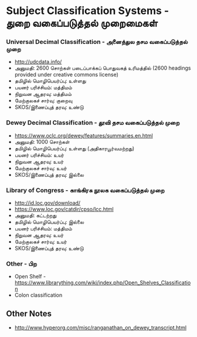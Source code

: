 # Subject Classification Systems - துறை வகைப்படுத்தல் முறைமைகள்

### Universal Decimal Classification - அனைத்துல தசம வகைப்படுத்தல் முறை
* http://udcdata.info/
* அனுமதி: 2600 சொற்கள் படைப்பாக்கப் பொதுவகத் உரிமத்தில் (2600 headings provided under creative commons license)
* தமிழில் மொழிபெயர்ப்பு: உள்ளது
* பயனர் பரிச்சியம்: மத்திமம்
* நிறுவன ஆதரவு: மத்திமம்
* மேற்குலகச் சார்வு: குறைவு
* SKOS/இணைப்புத் தரவு: உண்டு

### Dewey Decimal Classification - தூவி தசம வகைப்படுத்தல் முறை
* https://www.oclc.org/dewey/features/summaries.en.html
* அனுமதி: 1000 சொற்கள்
* தமிழில் மொழிபெயர்ப்பு: உள்ளது (அதிகாரபூர்வமற்றது)
* பயனர் பரிச்சியம்: உயர்
* நிறுவன ஆதரவு: உயர்
* மேற்குலகச் சார்வு: உயர்
* SKOS/இணைப்புத் தரவு: இல்லை

### Library of Congress - காங்கிரசு நூலக வகைப்படுத்தல் முறை
* http://id.loc.gov/download/
* https://www.loc.gov/catdir/cpso/lcc.html
* அனுமதி: கட்டற்றது
* தமிழில் மொழிபெயர்ப்பு: இல்லை
* பயனர் பரிச்சியம்: மத்திமம்
* நிறுவன ஆதரவு: உயர்
* மேற்குலகச் சார்வு: உயர்
* SKOS/இணைப்புத் தரவு: உண்டு

### Other - பிற
* Open Shelf - https://www.librarything.com/wiki/index.php/Open_Shelves_Classification
* Colon classification

## Other Notes
* http://www.hyperorg.com/misc/ranganathan_on_dewey_transcript.html
